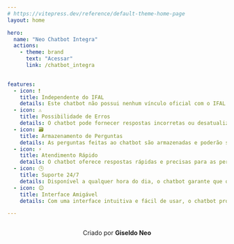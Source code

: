 ```yaml
---
# https://vitepress.dev/reference/default-theme-home-page
layout: home

hero:
  name: "Neo Chatbot Integra"
  actions:
    - theme: brand
      text: "Acessar"
      link: /chatbot_integra
     

features:
  - icon: ❗
    title: Independente do IFAL
    details: Este chatbot não possui nenhum vínculo oficial com o IFAL. É uma ferramenta independente da instituição.
  - icon: ⚠️
    title: Possibilidade de Erros
    details: O chatbot pode fornecer respostas incorretas ou desatualizadas, e os usuários devem verificar as informações fornecidas.
  - icon: 🗃️
    title: Armazenamento de Perguntas
    details: As perguntas feitas ao chatbot são armazenadas e poderão ser verificadas pela equipe para melhorar o serviço.
  - icon: ⚡
    title: Atendimento Rápido
    details: O chatbot oferece respostas rápidas e precisas para as perguntas frequentes, economizando tempo e esforço.
  - icon: 🕒
    title: Suporte 24/7
    details: Disponível a qualquer hora do dia, o chatbot garante que os usuários possam obter ajuda e informações sempre que precisarem.
  - icon: 😊
    title: Interface Amigável
    details: Com uma interface intuitiva e fácil de usar, o chatbot proporciona uma experiência agradável.

---
```


<footer style="text-align: center; padding: 1em 0; ">
  <p style="margin: 0;">Criado por <strong>Giseldo Neo</strong></p>
</footer>

